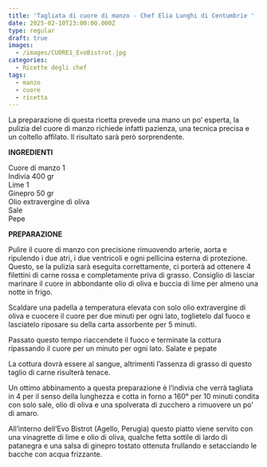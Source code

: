 ```yaml
---
title: 'Tagliata di cuore di manzo - Chef Elia Lunghi di Centumbrie '
date: 2025-02-10T23:00:00.000Z
type: regular
draft: true
images:
  - /images/CUORE1_EvoBistrot.jpg
categories:
  - Ricette degli chef
tags:
  - manzo
  - cuore
  - ricetta
---
```


La preparazione di questa ricetta prevede una mano un po’ esperta, la pulizia del cuore di manzo richiede infatti pazienza, una tecnica precisa e un coltello affilato. Il risultato sarà però sorprendente.

**INGREDIENTI**

Cuore di manzo 1 \
Indivia 400 gr \
Lime 1 \
Ginepro 50 gr \
Olio extravergine di oliva \
Sale \
Pepe

**PREPARAZIONE**

Pulire il cuore di manzo con precisione rimuovendo arterie, aorta e ripulendo i due atri, i due ventricoli e ogni pellicina esterna di protezione. Questo, se la pulizia sarà eseguita correttamente, ci porterà ad ottenere 4 filettini di carne rossa e completamente priva di grasso. Consiglio di lasciar marinare il cuore in abbondante olio di oliva e buccia di lime per almeno una notte in frigo.

Scaldare una padella a temperatura elevata con solo olio extravergine di oliva e cuocere il cuore per due minuti per ogni lato, toglietelo dal fuoco e lasciatelo riposare su della carta assorbente per 5 minuti.

Passato questo tempo riaccendete il fuoco e terminate la cottura ripassando il cuore per un minuto per ogni lato. Salate e pepate

La cottura dovrà essere al sangue, altrimenti l’assenza di grasso di questo taglio di carne risulterà tenace.

Un ottimo abbinamento a questa preparazione è l’indivia che verrà tagliata in 4 per il senso della lunghezza e cotta in forno a 160° per 10 minuti condita con solo sale, olio di oliva e una spolverata di zucchero a rimuovere un po’ di amaro.

All’interno dell’Evo Bistrot (Agello, Perugia) questo piatto viene servito con una vinagrette di lime e olio di oliva, qualche fetta sottile di lardo di patanegra e una salsa di ginepro tostato ottenuta frullando e setacciando le bacche con acqua frizzante.
